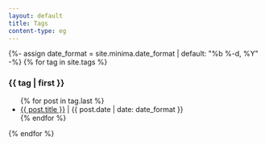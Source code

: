```yaml
---
layout: default
title: Tags
content-type: eg
---
```


<style>
.category-content a {
    text-decoration: none;
    color: #4183c4;
}

.category-content a:hover {
    text-decoration: underline;
    color: #4183c4;
}
</style>

<div>
    {%- assign date_format = site.minima.date_format | default: "%b %-d, %Y" -%}
    {% for tag in site.tags %}
    <div>
        <h3 id="{{ tag | first }}">{{ tag | first }}</h3>
        <ul>
        {% for post in tag.last %}
            <li><a href="{{post.url}}">{{ post.title }}</a> | {{ post.date | date: date_format }}</li>
        {% endfor %}
        </ul>
    </div>
    {% endfor %}
    <br/>
    <br/>
</div>